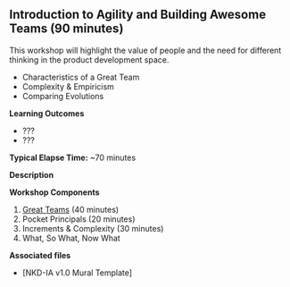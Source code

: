 ## Introduction to Agility and Building Awesome Teams (90 minutes)

This workshop will highlight the value of people and the need for different thinking in the product development space.

- Characteristics of a Great Team
- Complexity & Empiricism
- Comparing Evolutions

**Learning Outcomes**

- ???
- ???

**Typical Elapse Time:** ~70 minutes

**Description**

**Workshop Components**

1. [Great Teams](1.GreatTeams.md) (40 minutes)
2. Pocket Principals (20 minutes)
3. Increments & Complexity (30 minutes)
4. What, So What, Now What

**Associated files**

- [NKD-IA v1.0 Mural Template]